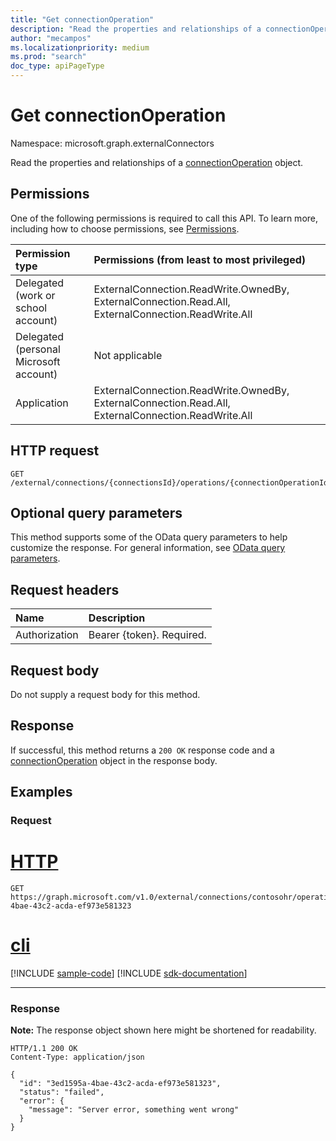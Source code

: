 ```yaml
---
title: "Get connectionOperation"
description: "Read the properties and relationships of a connectionOperation object."
author: "mecampos"
ms.localizationpriority: medium
ms.prod: "search"
doc_type: apiPageType
---
```


# Get connectionOperation

Namespace: microsoft.graph.externalConnectors

Read the properties and relationships of a [connectionOperation](../resources/externalconnectors-connectionoperation.md) object.

## Permissions
One of the following permissions is required to call this API. To learn more, including how to choose permissions, see [Permissions](/graph/permissions-reference).

|Permission type|Permissions (from least to most privileged)|
|:---|:---|
|Delegated (work or school account)|ExternalConnection.ReadWrite.OwnedBy, ExternalConnection.Read.All, ExternalConnection.ReadWrite.All|
|Delegated (personal Microsoft account)|Not applicable|
|Application| ExternalConnection.ReadWrite.OwnedBy, ExternalConnection.Read.All, ExternalConnection.ReadWrite.All|

## HTTP request

<!-- {
  "blockType": "ignored"
}
-->
``` http
GET /external/connections/{connectionsId}/operations/{connectionOperationId}
```

## Optional query parameters
This method supports some of the OData query parameters to help customize the response. For general information, see [OData query parameters](/graph/query-parameters).

## Request headers
|Name|Description|
|:---|:---|
|Authorization|Bearer {token}. Required.|

## Request body
Do not supply a request body for this method.

## Response

If successful, this method returns a `200 OK` response code and a [connectionOperation](../resources/externalconnectors-connectionoperation.md) object in the response body.

## Examples

### Request



# [HTTP](#tab/http)
<!-- {
  "blockType": "request",
  "name": "get_connectionoperation",
  "sampleKeys": ["contosohr", "3ed1595a-4bae-43c2-acda-ef973e581323"]
}
-->
``` http
GET https://graph.microsoft.com/v1.0/external/connections/contosohr/operations/3ed1595a-4bae-43c2-acda-ef973e581323
```

# [cli](#tab/cli)
[!INCLUDE [sample-code](../includes/snippets/cli/get-connectionoperation-cli-snippets.md)]
[!INCLUDE [sdk-documentation](../includes/snippets/snippets-sdk-documentation-link.md)]

---




### Response
**Note:** The response object shown here might be shortened for readability.
<!-- {
  "blockType": "response",
  "truncated": true,
  "@odata.type": "microsoft.graph.externalConnectors.connectionOperation"
}
-->
``` http
HTTP/1.1 200 OK
Content-Type: application/json

{
  "id": "3ed1595a-4bae-43c2-acda-ef973e581323",
  "status": "failed",
  "error": {
    "message": "Server error, something went wrong"
  }
}
```

